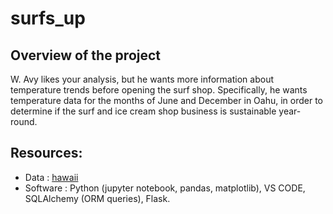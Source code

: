 # surfs_up
## Overview of the project 

W. Avy likes your analysis, but he wants more information about temperature trends before opening the surf shop. Specifically, he wants temperature data for the months of June and December in Oahu, in order to determine if the surf and ice cream shop business is sustainable year-round.

## Resources:

- Data : [hawaii](/surfs_up/hawaii.sqlite)
- Software : Python (jupyter notebook, pandas, matplotlib), VS CODE, SQLAlchemy (ORM queries), Flask.

